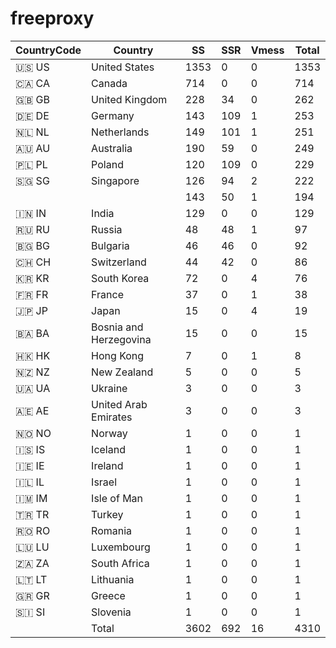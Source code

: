 # freeproxy

|CountryCode|Country|SS|SSR|Vmess|Total|
|  ----  | ----  |  ----  | ----  |  ----  | ----  |
|🇺🇸 US|United States|1353|0|0|1353|
|🇨🇦 CA|Canada|714|0|0|714|
|🇬🇧 GB|United Kingdom|228|34|0|262|
|🇩🇪 DE|Germany|143|109|1|253|
|🇳🇱 NL|Netherlands|149|101|1|251|
|🇦🇺 AU|Australia|190|59|0|249|
|🇵🇱 PL|Poland|120|109|0|229|
|🇸🇬 SG|Singapore|126|94|2|222|
| ||143|50|1|194|
|🇮🇳 IN|India|129|0|0|129|
|🇷🇺 RU|Russia|48|48|1|97|
|🇧🇬 BG|Bulgaria|46|46|0|92|
|🇨🇭 CH|Switzerland|44|42|0|86|
|🇰🇷 KR|South Korea|72|0|4|76|
|🇫🇷 FR|France|37|0|1|38|
|🇯🇵 JP|Japan|15|0|4|19|
|🇧🇦 BA|Bosnia and Herzegovina|15|0|0|15|
|🇭🇰 HK|Hong Kong|7|0|1|8|
|🇳🇿 NZ|New Zealand|5|0|0|5|
|🇺🇦 UA|Ukraine|3|0|0|3|
|🇦🇪 AE|United Arab Emirates|3|0|0|3|
|🇳🇴 NO|Norway|1|0|0|1|
|🇮🇸 IS|Iceland|1|0|0|1|
|🇮🇪 IE|Ireland|1|0|0|1|
|🇮🇱 IL|Israel|1|0|0|1|
|🇮🇲 IM|Isle of Man|1|0|0|1|
|🇹🇷 TR|Turkey|1|0|0|1|
|🇷🇴 RO|Romania|1|0|0|1|
|🇱🇺 LU|Luxembourg|1|0|0|1|
|🇿🇦 ZA|South Africa|1|0|0|1|
|🇱🇹 LT|Lithuania|1|0|0|1|
|🇬🇷 GR|Greece|1|0|0|1|
|🇸🇮 SI|Slovenia|1|0|0|1|
||Total|3602|692|16|4310|
